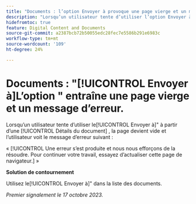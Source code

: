 ```yaml
---
title: "Documents : l’option Envoyer à provoque une page vierge et un message d’erreur"
description: "Lorsqu’un utilisateur tente d’utiliser l’option Envoyer à à partir d’une page Détails du document, la page devient vide et un message d’erreur s’affiche."
hidefromtoc: true
feature: Digital Content and Documents
source-git-commit: a2387bcb72b50055edc28fec7e5586b291e6983c
workflow-type: tm+mt
source-wordcount: '109'
ht-degree: 24%

---
```



# Documents : &quot;[!UICONTROL Envoyer à]L’option &quot; entraîne une page vierge et un message d’erreur.

Lorsqu’un utilisateur tente d’utiliser le[!UICONTROL Envoyer à]&quot; à partir d’une [!UICONTROL Détails du document] , la page devient vide et l’utilisateur voit le message d’erreur suivant :

« [!UICONTROL Une erreur s’est produite et nous nous efforçons de la résoudre. Pour continuer votre travail, essayez d’actualiser cette page de navigateur.] »

**Solution de contournement**

Utilisez le[!UICONTROL Envoyer à]&quot; dans la liste des documents.

_Premier signalement le 17 octobre 2023._
